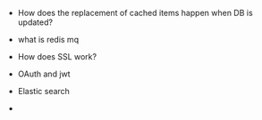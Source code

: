 
- How does the replacement of cached items happen when DB is updated?


- what is redis mq

- How does SSL work?

- OAuth and jwt

- Elastic search

- 